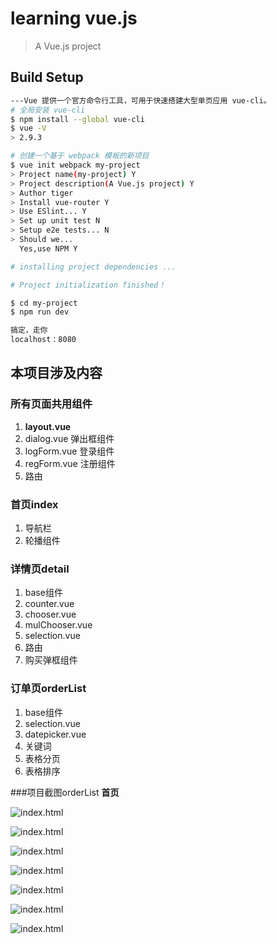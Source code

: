 # learning vue.js

> A Vue.js project

## Build Setup

``` bash
---Vue 提供一个官方命令行工具，可用于快速搭建大型单页应用 vue-cli。
# 全局安装 vue-cli
$ npm install --global vue-cli
$ vue -V
> 2.9.3

# 创建一个基于 webpack 模板的新项目
$ vue init webpack my-project
> Project name(my-project) Y
> Project description(A Vue.js project) Y
> Author tiger
> Install vue-router Y
> Use ESlint... Y
> Set up unit test N
> Setup e2e tests... N
> Should we... 
  Yes,use NPM Y

# installing project dependencies ...

# Project initialization finished！

$ cd my-project
$ npm run dev

搞定，走你
localhost：8080
```

## 本项目涉及内容
### 所有页面共用组件
1. **layout.vue**
  1. dialog.vue 弹出框组件
  2. logForm.vue 登录组件
  3. regForm.vue 注册组件
  4. 路由
### 首页index
1. 导航栏
1. 轮播组件
### 详情页detail
1. base组件
  1. counter.vue
  2. chooser.vue
  3. mulChooser.vue
  4. selection.vue
2. 路由
3. 购买弹框组件
### 订单页orderList
1. base组件
  1. selection.vue
  2. datepicker.vue
2. 关键词
3. 表格分页
4. 表格排序

###项目截图orderList
**首页**

![index.html](/vueProject/src/assets/images/vue-01.jpg)

![index.html](/vueProject/src/assets/images/vue-02.png)

![index.html](/vueProject/src/assets/images/vue-03.png)

![index.html](/vueProject/src/assets/images/vue-04.jpg)

![index.html](/vueProject/src/assets/images/vue-05.png)

![index.html](/vueProject/src/assets/images/vue-06.png)

![index.html](/vueProject/src/assets/images/vue-07.png)
